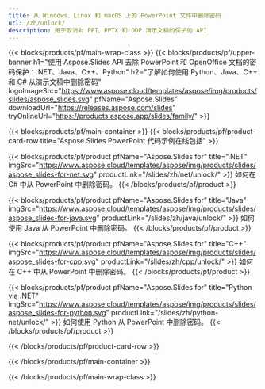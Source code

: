 ```yaml
---
title: 从 Windows、Linux 和 macOS 上的 PowerPoint 文件中删除密码
url: /zh/unlock/
description: 用于取消对 PPT、PPTX 和 ODP 演示文稿的保护的 API
---
```


{{< blocks/products/pf/main-wrap-class >}}
{{< blocks/products/pf/upper-banner h1="使用 Aspose.Slides API 去除 PowerPoint 和 OpenOffice 文档的密码保护：.NET、Java、C++、Python" h2="了解如何使用 Python、Java、C++ 和 C# 从演示文稿中删除密码" logoImageSrc="https://www.aspose.cloud/templates/aspose/img/products/slides/aspose_slides.svg" pfName="Aspose.Slides" downloadUrl="https://releases.aspose.com/slides" tryOnlineUrl="https://products.aspose.app/slides/family/" >}}

{{< blocks/products/pf/main-container >}}
{{< blocks/products/pf/product-card-row title="Aspose.Slides PowerPoint 代码示例在线包括" >}}

{{< blocks/products/pf/product pfName="Aspose.Slides for" title=".NET" imgSrc="https://www.aspose.cloud/templates/aspose/img/products/slides/aspose_slides-for-net.svg" productLink="/slides/zh/net/unlock/" >}}
如何在 C# 中从 PowerPoint 中删除密码。
{{< /blocks/products/pf/product >}}

{{< blocks/products/pf/product pfName="Aspose.Slides for" title="Java" imgSrc="https://www.aspose.cloud/templates/aspose/img/products/slides/aspose_slides-for-java.svg" productLink="/slides/zh/java/unlock/" >}}
如何使用 Java 从 PowerPoint 中删除密码。
{{< /blocks/products/pf/product >}}

{{< blocks/products/pf/product pfName="Aspose.Slides for" title="C++" imgSrc="https://www.aspose.cloud/templates/aspose/img/products/slides/aspose_slides-for-cpp.svg" productLink="/slides/zh/cpp/unlock/" >}}
如何在 C++ 中从 PowerPoint 中删除密码。
{{< /blocks/products/pf/product >}}

{{< blocks/products/pf/product pfName="Aspose.Slides for" title="Python via .NET" imgSrc="https://www.aspose.cloud/templates/aspose/img/products/slides/aspose_slides-for-python.svg" productLink="/slides/zh/python-net/unlock/" >}}
如何使用 Python 从 PowerPoint 中删除密码。
{{< /blocks/products/pf/product >}}

{{< /blocks/products/pf/product-card-row >}}

{{< /blocks/products/pf/main-container >}}

{{< /blocks/products/pf/main-wrap-class >}}

